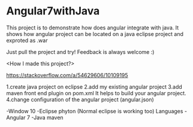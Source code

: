 # Angular7withJava

This project is to demonstrate how does angular integrate with java.
It shows how angular project can be located on a java eclipse project and exproted as .war

Just pull the project and try!
Feedback is always welcome :)




<How I made this project?>

https://stackoverflow.com/a/54629606/10109195


1.create java project on eclipse
2.add my existing angular project
3.add maven front end plugin on pom.xml
   It helps to build your angular project.
4.change configuration of the angular project (angular.json)   


<Enviroment>
-Window 10
-Eclipse phyton (Normal eclipse is working too)
Languages
-Angular 7
-Java maven

